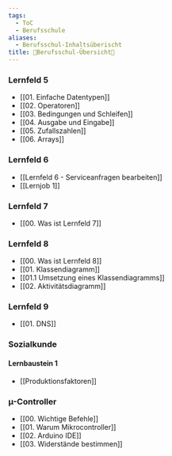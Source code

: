 ```yaml
---
tags:
  - ToC
  - Berufsschule
aliases:
  - Berufsschul-Inhaltsüberischt
title: 📖Berufsschul-Übersicht📖
---
```


### Lernfeld 5

- [[01. Einfache Datentypen]]
- [[02. Operatoren]]
- [[03. Bedingungen und Schleifen]]
- [[04. Ausgabe und Eingabe]]
- [[05. Zufallszahlen]]
- [[06. Arrays]]
### Lernfeld 6

- [[Lernfeld 6 - Serviceanfragen bearbeiten]]
- [[Lernjob 1]]
### Lernfeld 7

-  [[00. Was ist Lernfeld 7]]

### Lernfeld 8

- [[00. Was ist Lernfeld 8]]
- [[01. Klassendiagramm]]
- [[01.1 Umsetzung eines Klassendiagramms]]
- [[02. Aktivitätsdiagramm]]

### Lernfeld 9

- [[01. DNS]]
### Sozialkunde

#### Lernbaustein 1

- [[Produktionsfaktoren]]

### µ-Controller

- [[00. Wichtige Befehle]]
- [[01. Warum Mikrocontroller]]
- [[02. Arduino IDE]]
- [[03. Widerstände bestimmen]]
